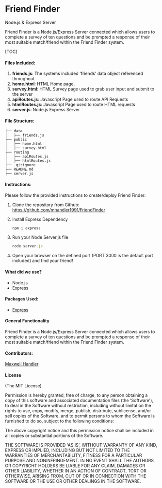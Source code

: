 # Friend Finder

Node.js & Express Server

Friend Finder is a Node.js/Express Server connected which allows users to complete a survey of ten questions and be prompted a response of their most suitable match/friend within the Friend Finder system.



[TOC]

#### Files Included:

1. **friends.js**: The systems included 'friends' data object referenced throughout.
2. **home.html**: HTML Home page. 
3. **survey.html**: HTML Survey page used to grab user input and submit to the server
4. **apiRoutes.js**: Javascript Page used to route API Requests
5. **htmlRoutes.js**: Javascript Page used to route HTML requests
6. **server.js**: Node.js Express Server



#### File Structure:

```
├── data
│   ├── friends.js
├── public
│   ├── home.html
│   ├── survey.html
├── routing
│   ├── apiRoutes.js
│   ├── htmlRoutes.js
├── .gitignore
├── README.md
├── server.js
```



#### Instructions: 

Please follow the provided instructions to create/deploy Friend Finder:

1. Clone the repository from Github: https://github.com/mhandler1991/FriendFinder

2. Install Express Dependency

   ```javascript
   npm i express
   ```

3. Run your Node Server.js file

   ```javascript
   node server.js
   ```

4. Open your browser on the defined port (PORT 3000 is the default port included) and find your friend!



#### What did we use?

- Node.js
- Express



#### Packages Used:

- [Express](https://www.npmjs.com/package/express)



#### General Functionality

Friend Finder is a Node.js/Express Server connected which allows users to complete a survey of ten questions and be prompted a response of their most suitable match/friend within the Friend Finder system.



#### Contributors: 

[Maxwell Handler](http://maxwellhandler.com/)



#### License

(The MIT License)

Permission is hereby granted, free of charge, to any person obtaining a copy of this software and associated documentation files (the 'Software'), to deal in the Software without restriction, including without limitation the rights to use, copy, modify, merge, publish, distribute, sublicense, and/or sell copies of the Software, and to permit persons to whom the Software is furnished to do so, subject to the following conditions:

The above copyright notice and this permission notice shall be included in all copies or substantial portions of the Software.

THE SOFTWARE IS PROVIDED 'AS IS', WITHOUT WARRANTY OF ANY KIND, EXPRESS OR IMPLIED, INCLUDING BUT NOT LIMITED TO THE WARRANTIES OF MERCHANTABILITY, FITNESS FOR A PARTICULAR PURPOSE AND NONINFRINGEMENT. IN NO EVENT SHALL THE AUTHORS OR COPYRIGHT HOLDERS BE LIABLE FOR ANY CLAIM, DAMAGES OR OTHER LIABILITY, WHETHER IN AN ACTION OF CONTRACT, TORT OR OTHERWISE, ARISING FROM, OUT OF OR IN CONNECTION WITH THE SOFTWARE OR THE USE OR OTHER DEALINGS IN THE SOFTWARE.